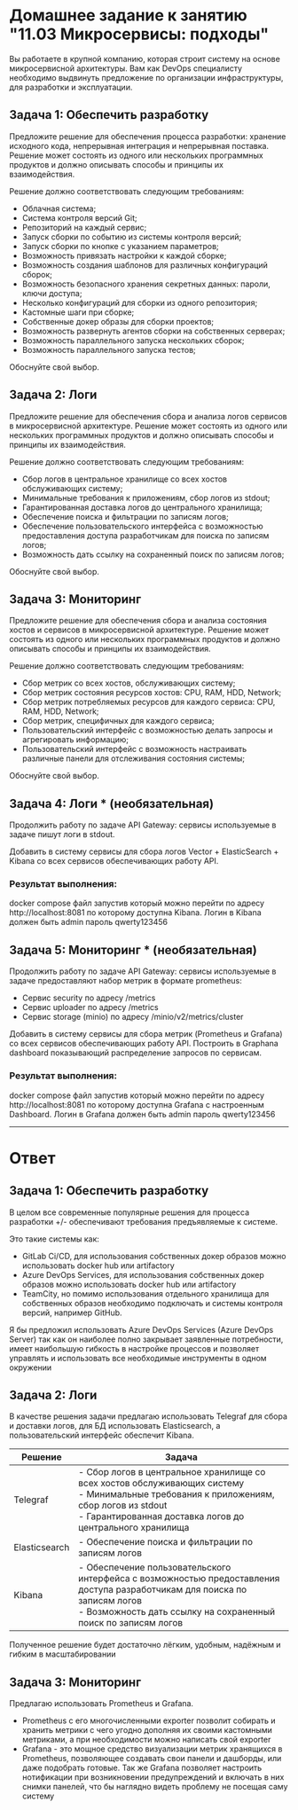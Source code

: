 # Домашнее задание к занятию "11.03 Микросервисы: подходы"

Вы работаете в крупной компанию, которая строит систему на основе микросервисной архитектуры.
Вам как DevOps специалисту необходимо выдвинуть предложение по организации инфраструктуры, для разработки и эксплуатации.


## Задача 1: Обеспечить разработку

Предложите решение для обеспечения процесса разработки: хранение исходного кода, непрерывная интеграция и непрерывная поставка. 
Решение может состоять из одного или нескольких программных продуктов и должно описывать способы и принципы их взаимодействия.

Решение должно соответствовать следующим требованиям:
- Облачная система;
- Система контроля версий Git;
- Репозиторий на каждый сервис;
- Запуск сборки по событию из системы контроля версий;
- Запуск сборки по кнопке с указанием параметров;
- Возможность привязать настройки к каждой сборке;
- Возможность создания шаблонов для различных конфигураций сборок;
- Возможность безопасного хранения секретных данных: пароли, ключи доступа;
- Несколько конфигураций для сборки из одного репозитория;
- Кастомные шаги при сборке;
- Собственные докер образы для сборки проектов;
- Возможность развернуть агентов сборки на собственных серверах;
- Возможность параллельного запуска нескольких сборок;
- Возможность параллельного запуска тестов;

Обоснуйте свой выбор.

## Задача 2: Логи

Предложите решение для обеспечения сбора и анализа логов сервисов в микросервисной архитектуре.
Решение может состоять из одного или нескольких программных продуктов и должно описывать способы и принципы их взаимодействия.

Решение должно соответствовать следующим требованиям:
- Сбор логов в центральное хранилище со всех хостов обслуживающих систему;
- Минимальные требования к приложениям, сбор логов из stdout;
- Гарантированная доставка логов до центрального хранилища;
- Обеспечение поиска и фильтрации по записям логов;
- Обеспечение пользовательского интерфейса с возможностью предоставления доступа разработчикам для поиска по записям логов;
- Возможность дать ссылку на сохраненный поиск по записям логов;

Обоснуйте свой выбор.

## Задача 3: Мониторинг

Предложите решение для обеспечения сбора и анализа состояния хостов и сервисов в микросервисной архитектуре.
Решение может состоять из одного или нескольких программных продуктов и должно описывать способы и принципы их взаимодействия.

Решение должно соответствовать следующим требованиям:
- Сбор метрик со всех хостов, обслуживающих систему;
- Сбор метрик состояния ресурсов хостов: CPU, RAM, HDD, Network;
- Сбор метрик потребляемых ресурсов для каждого сервиса: CPU, RAM, HDD, Network;
- Сбор метрик, специфичных для каждого сервиса;
- Пользовательский интерфейс с возможностью делать запросы и агрегировать информацию;
- Пользовательский интерфейс с возможность настраивать различные панели для отслеживания состояния системы;

Обоснуйте свой выбор.

## Задача 4: Логи * (необязательная)

Продолжить работу по задаче API Gateway: сервисы используемые в задаче пишут логи в stdout. 

Добавить в систему сервисы для сбора логов Vector + ElasticSearch + Kibana со всех сервисов обеспечивающих работу API.

### Результат выполнения: 

docker compose файл запустив который можно перейти по адресу http://localhost:8081 по которому доступна Kibana.
Логин в Kibana должен быть admin пароль qwerty123456


## Задача 5: Мониторинг * (необязательная)

Продолжить работу по задаче API Gateway: сервисы используемые в задаче предоставляют набор метрик в формате prometheus:

- Сервис security по адресу /metrics
- Сервис uploader по адресу /metrics
- Сервис storage (minio) по адресу /minio/v2/metrics/cluster

Добавить в систему сервисы для сбора метрик (Prometheus и Grafana) со всех сервисов обеспечивающих работу API.
Построить в Graphana dashboard показывающий распределение запросов по сервисам.

### Результат выполнения: 

docker compose файл запустив который можно перейти по адресу http://localhost:8081 по которому доступна Grafana с настроенным Dashboard.
Логин в Grafana должен быть admin пароль qwerty123456

---

# Ответ

## Задача 1: Обеспечить разработку

В целом все современные популярные решения для процесса разработки +/- обеспечивают требования предъявляемые к системе.

Это такие системы как:
- GitLab Ci/CD, для использования собственных докер образов можно использовать docker hub или artifactory
- Azure DevOps Services, для использования собственных докер образов можно использовать docker hub или artifactory
- TeamCity, но помимо использования отдельного хранилища для собственных образов необходимо подключать и системы контроля версий, например GitHub.

Я бы предложил использовать Azure DevOps Services (Azure DevOps Server) так как он наиболее полно закрывает заявленные потребности, имеет наибольшую гибкость в настройке процессов и позволяет управлять и использовать все необходимые инструменты в одном окружении

## Задача 2: Логи

В качестве решения задачи предлагаю использовать Telegraf для сбора и доставки логов, для БД использовать Elasticsearch, а пользовательский интерфейс обеспечит Kibana.

Решение | Задача
--- | ---
Telegraf | - Сбор логов в центральное хранилище со всех хостов обслуживающих систему <br /> - Минимальные требования к приложениям, сбор логов из stdout <br /> - Гарантированная доставка логов до центрального хранилища
Elasticsearch | - Обеспечение поиска и фильтрации по записям логов
Kibana | - Обеспечение пользовательского интерфейса с возможностью предоставления доступа разработчикам для поиска по записям логов <br /> - Возможность дать ссылку на сохраненный поиск по записям логов

Полученное решение будет достаточно лёгким, удобным, надёжным и гибким в масштабировании

## Задача 3: Мониторинг

Предлагаю использовать Prometheus и Grafana.

- Prometheus с его многочисленными exporter позволит собирать и хранить метрики с чего угодно дополняя их своими кастомными метриками, а при необходимости можно написать свой exporter
- Grafana - это мощное средство визуализации метрик хранящихся в Prometheus, позволяющее создавать свои панели и дашборды, или даже подобрать готовые.
Так же Grafana позволяет настроить нотификации при возникновении предупреждений и включать в них снимки панелей, что бы наглядно видеть проблему не посещая саму систему

